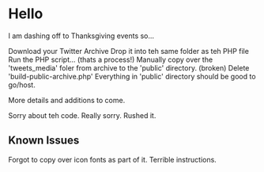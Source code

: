 # Hello

I am dashing off to Thanksgiving events so...

Download your Twitter Archive
Drop it into teh same folder as teh PHP file
Run the PHP script... (thats a process!)
Manually copy over the 'tweets_media' foler from archive to the 'public' directory. (broken)
Delete 'build-public-archive.php'
Everything in 'public' directory should be good to go/host.

More details and additions to come.

Sorry about teh code. Really sorry. Rushed it.


## Known Issues

Forgot to copy over icon fonts as part of it.
Terrible instructions.
